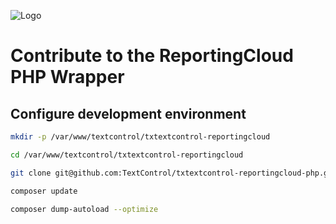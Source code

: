 ![Logo](https://raw.githubusercontent.com/TextControl/txtextcontrol-reportingcloud-php/master/resource/rc_logo_512.png)

# Contribute to the ReportingCloud PHP Wrapper

## Configure development environment

```bash
mkdir -p /var/www/textcontrol/txtextcontrol-reportingcloud

cd /var/www/textcontrol/txtextcontrol-reportingcloud

git clone git@github.com:TextControl/txtextcontrol-reportingcloud-php.git .

composer update

composer dump-autoload --optimize
```